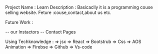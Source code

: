 
Project Name : Learn 
Description : Basicaclly it is a programming couse selling website.
Feture :couse,contact,about us etc. 


Future Work : 

-- our Instactors 
-- Contact Pages 


Using Techknowledge : 
=> jsx
=> React 
=> Bootstrub
=> Css
=> AOS Animation
=> Firebse
=> Github
=> Vs-code 


